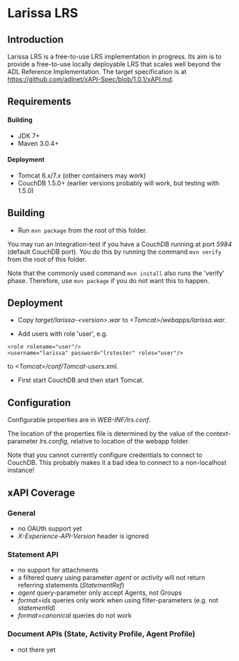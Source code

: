 # Larissa LRS

## Introduction

Larissa LRS is a free-to-use LRS implementation in progress. 
Its aim is to provide a free-to-use locally deployable LRS that scales well beyond the ADL Reference Implementation.
The target specification is at https://github.com/adlnet/xAPI-Spec/blob/1.0.1/xAPI.md.

## Requirements

#### Building
* JDK 7+
* Maven 3.0.4+

#### Deployment
* Tomcat 6.x/7.x (other containers may work)
* CouchDB 1.5.0+ (earlier versions probably will work, but testing with 1.5.0)

## Building
* Run `mvn package` from the root of this folder.

You may run an integration-test if you have a CouchDB running
at port _5984_ (default CouchDB port). You do this by running the command
`mvn verify` from the root of this folder.

Note that the commonly used command `mvn install` also runs the 'verify' 
phase. Therefore, use `mvn package` if you do not want this to happen.

## Deployment
* Copy _target/larissa-&lt;version&gt;.war_ to _&lt;Tomcat&gt;/webapps/larissa.war_.

* Add users with role 'user', e.g.
```
<role rolename="user"/>
<username="larissa" password="lrstester" roles="user"/>
```
to _&lt;Tomcat&gt;/conf/Tomcat-users.xml_.


* First start CouchDB and then start Tomcat.

## Configuration
Configurable properties are in _WEB-INF/lrs.conf_. 

The location of the properties file is  determined by the value of the 
context-parameter _lrs.config_, relative to location of the webapp folder.

Note that you cannot currently configure credentials to connect to CouchDB.
This probably makes it a bad idea to connect to a non-localhost instance!

## xAPI Coverage

### General
* no OAUth support yet
* _X-Experience-API-Version_ header is ignored
 
### Statement API
* no support for attachments
* a filtered query using parameter _agent_ or _activity_ will not return referring statements (_StatementRef_)
* _agent_ query-parameter only accept Agents, not Groups
* _format=ids_ queries only work when using filter-parameters (e.g. not _statementId_)
* _format=canonical_ queries do not work

### Document APIs (State, Activity Profile, Agent Profile)
* not there yet
